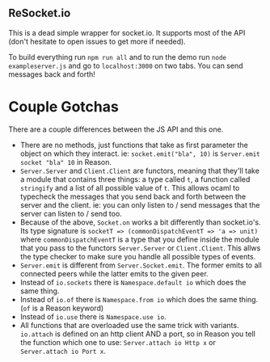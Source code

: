 ReSocket.io
---

This is a dead simple wrapper for socket.io. It supports most of the API (don't hesitate to open issues to get more if needed).

To build everything run `npm run all` and to run the demo run `node exampleserver.js` and go to `localhost:3000` on two tabs. You can send messages back and forth!

# Couple Gotchas
There are a couple differences between the JS API and this one.

- There are no methods, just functions that take as first parameter the object on which they interact. ie: `socket.emit("bla", 10)` is `Server.emit socket "bla" 10` in Reason.
- `Server.Server` and `Client.Client` are functors, meaning that they'll take a module that contains three things: a type called `t`, a function called `stringify` and a list of all possible value of `t`. This allows ocaml to typecheck the messages that you send back and forth between the server and the client. ie: you can only listen to / send messages that the server can listen to / send too.
- Because of the above, `Socket.on` works a bit differently than socket.io's. Its type signature is `socketT => (commonDispatchEventT => 'a => unit)` where `commonDispatchEventT` is a type that you define inside the module that you pass to the functors `Server.Server` or `Client.Client`. This allws the type checker to make sure you handle all possible types of events.
- `Server.emit` is different from `Server.Socket.emit`. The former emits to all connected peers while the latter emits to the given peer.
- Instead of `io.sockets` there is `Namespace.default io` which does the same thing.
- Instead of `io.of` there is `Namespace.from io` which does the same thing. (`of` is a Reason keyword)
- Instead of `io.use` there is `Namespace.use io`.
- All functions that are overloaded use the same trick with variants. `io.attach` is defined on an http client AND a port, so in Reason you tell the function which one to use: `Server.attach io Http x` or `Server.attach io Port x`.
